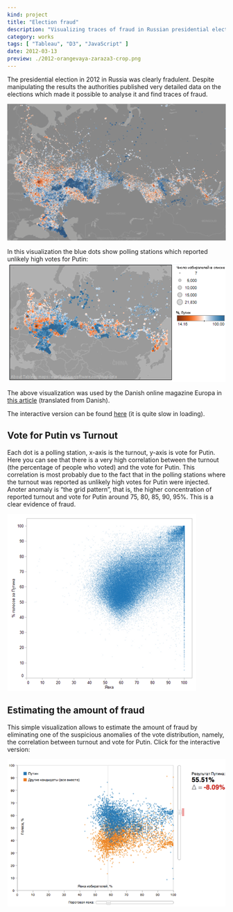 ```yaml
---
kind: project
title: "Election fraud"
description: "Visualizing traces of fraud in Russian presidential election in 2012 and estimating the amount of fraud."
category: works
tags: [ "Tableau", "D3", "JavaScript" ]
date: 2012-03-13
preview: ./2012-orangevaya-zaraza3-crop.png
---
```


  The presidential election in 2012 in Russia was clearly fradulent.
  Despite manipulating the results the authorities published very detailed data on the elections
  which made it possible to analyse it and find traces of fraud.

![Vote for Putin in 2012 presidential elections in Russia.](2012-orangevaya-zaraza3-crop.png)


In this visualization the blue dots show polling stations which reported unlikely high votes for Putin:
![Vote for Putin in 2012 presidential elections in Russia.](2012-orangevaya-zaraza3-sm.png)

The above visualization was used by the Danish online magazine Europa in [this article](http://translate.google.com/translate?sl=auto&tl=en&js=n&prev=_t&hl=en&ie=UTF-8&u=http%3A%2F%2Fmagasineteuropa.dk%2F%3Fp%3D5544&act=url) (translated from Danish).

The interactive version can be found [here](http://public.tableausoftware.com/views/russian-presidential-elections-2012-map-orange/sheet1?:embed=y) (it is quite slow in loading).



## Vote for Putin vs Turnout

Each dot is a polling station, x-axis is the turnout, y-axis is vote for Putin. Here you can see that there is a very high correlation between the turnout (the percentage of people who voted) and the vote for Putin. This correlation is most probably due to the fact that in the polling stations where the turnout was reported as unlikely high votes for Putin were injected.
Anoter anomaly is “the grid pattern”, that is, the higher concentration of reported turnout and vote for Putin around 75, 80, 85, 90, 95%. This is a clear evidence of fraud.

![Vote for Putin in 2012 presidential elections in Russia.](vote-to-turnout-sm.png)


## Estimating the amount of fraud

This simple visualization allows to estimate the amount of fraud by eliminating one of the suspicious anomalies of the vote distribution, namely, the correlation between turnout and vote for Putin. Click for the interactive version:

<a href="http://diuf.unifr.ch/people/boyandii/pub/elections/2012/">
<img title="Estimating the amount of fraud in 2012 presidential elections in Russia." src="estimate.png">
</a>
